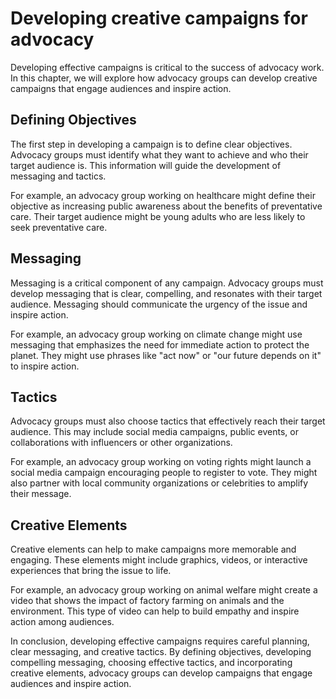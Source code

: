 # Developing creative campaigns for advocacy

Developing effective campaigns is critical to the success of advocacy work. In this chapter, we will explore how advocacy groups can develop creative campaigns that engage audiences and inspire action.

Defining Objectives
-------------------

The first step in developing a campaign is to define clear objectives. Advocacy groups must identify what they want to achieve and who their target audience is. This information will guide the development of messaging and tactics.

For example, an advocacy group working on healthcare might define their objective as increasing public awareness about the benefits of preventative care. Their target audience might be young adults who are less likely to seek preventative care.

Messaging
---------

Messaging is a critical component of any campaign. Advocacy groups must develop messaging that is clear, compelling, and resonates with their target audience. Messaging should communicate the urgency of the issue and inspire action.

For example, an advocacy group working on climate change might use messaging that emphasizes the need for immediate action to protect the planet. They might use phrases like "act now" or "our future depends on it" to inspire action.

Tactics
-------

Advocacy groups must also choose tactics that effectively reach their target audience. This may include social media campaigns, public events, or collaborations with influencers or other organizations.

For example, an advocacy group working on voting rights might launch a social media campaign encouraging people to register to vote. They might also partner with local community organizations or celebrities to amplify their message.

Creative Elements
-----------------

Creative elements can help to make campaigns more memorable and engaging. These elements might include graphics, videos, or interactive experiences that bring the issue to life.

For example, an advocacy group working on animal welfare might create a video that shows the impact of factory farming on animals and the environment. This type of video can help to build empathy and inspire action among audiences.

In conclusion, developing effective campaigns requires careful planning, clear messaging, and creative tactics. By defining objectives, developing compelling messaging, choosing effective tactics, and incorporating creative elements, advocacy groups can develop campaigns that engage audiences and inspire action.


